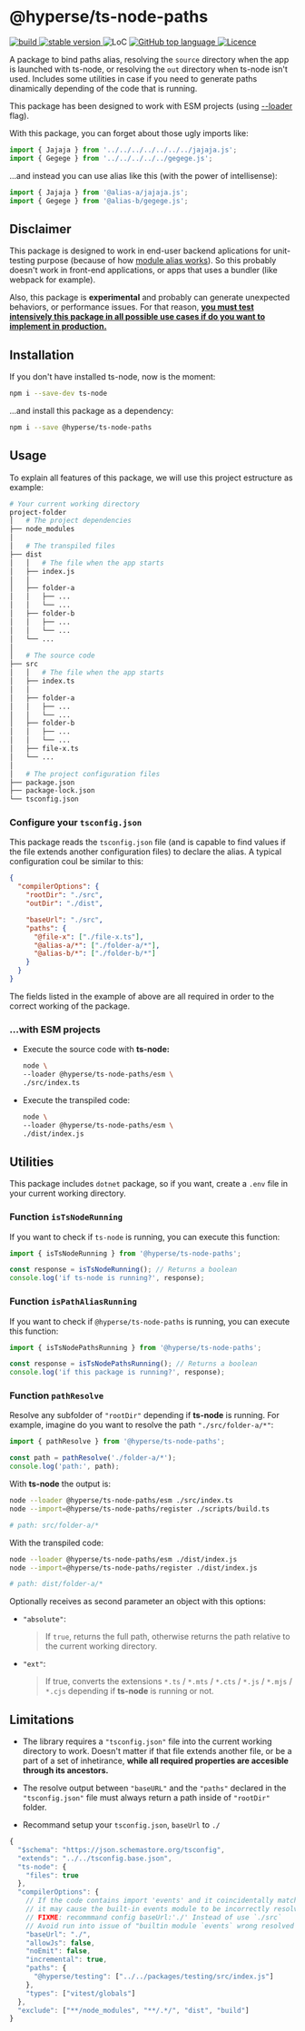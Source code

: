 # @hyperse/ts-node-paths

<p align="left">
  <a aria-label="Build" href="https://github.com/hyperse-io/exec-program/actions?query=workflow%3ACI">
    <img alt="build" src="https://img.shields.io/github/actions/workflow/status/hyperse-io/exec-program/ci-integrity.yml?branch=main&label=ci&logo=github&style=flat-quare&labelColor=000000" />
  </a>
  <a aria-label="stable version" href="https://www.npmjs.com/package/@hyperse/exec-program">
    <img alt="stable version" src="https://img.shields.io/npm/v/%40hyperse%2Fexec-program?branch=main&label=version&logo=npm&style=flat-quare&labelColor=000000" />
  </a>
  <a>
    <img alt="LoC" src="https://img.shields.io/bundlephobia/min/%40hyperse%2Fexec-program?style=flat-quare&labelColor=000000" />
  </a>
  <a aria-label="Top language" href="https://github.com/hyperse-io/exec-program/search?l=typescript">
    <img alt="GitHub top language" src="https://img.shields.io/github/languages/top/hyperse-io/exec-program?style=flat-square&labelColor=000&color=blue">
  </a>
  <a aria-label="Licence" href="https://github.com/hyperse-io/exec-program/blob/main/LICENSE">
    <img alt="Licence" src="https://img.shields.io/github/license/hyperse-io/exec-program?style=flat-quare&labelColor=000000" />
  </a>
</p>

A package to bind paths alias, resolving the `source` directory when the app is launched with ts-node, or resolving the `out` directory when ts-node isn't used. Includes some utilities in case if you need to generate paths dinamically depending of the code that is running.

This package has been designed to work with ESM projects (using [--loader](https://nodejs.org/api/esm.html#loaders) flag).

With this package, you can forget about those ugly imports like:

```ts
import { Jajaja } from '../../../../../../../jajaja.js';
import { Gegege } from '../../../../../gegege.js';
```

...and instead you can use alias like this (with the power of intellisense):

```ts
import { Jajaja } from '@alias-a/jajaja.js';
import { Gegege } from '@alias-b/gegege.js';
```

## Disclaimer

This package is designed to work in end-user backend aplications for unit-testing purpose (because of how [module alias works](https://github.com/ilearnio/module-alias/blob/dev/README.md#using-within-another-npm-package)). So this probably doesn't work in front-end applications, or apps that uses a bundler (like webpack for example).

Also, this package is **experimental** and probably can generate unexpected behaviors, or performance issues. For that reason, <u>**you must test intensively this package in all possible use cases if do you want to implement in production.**</u>

## Installation

If you don't have installed ts-node, now is the moment:

```bash
npm i --save-dev ts-node
```

...and install this package as a dependency:

```bash
npm i --save @hyperse/ts-node-paths
```

## Usage

To explain all features of this package, we will use this project estructure as example:

```bash
# Your current working directory
project-folder
│   # The project dependencies
├── node_modules
│
│   # The transpiled files
├── dist
│   │   # The file when the app starts
│   ├── index.js
│   │
│   ├── folder-a
│   │   ├── ...
│   │   └── ...
│   ├── folder-b
│   │   ├── ...
│   │   └── ...
│   └── ...
│
│   # The source code
├── src
│   │   # The file when the app starts
│   ├── index.ts
│   │
│   ├── folder-a
│   │   ├── ...
│   │   └── ...
│   ├── folder-b
│   │   ├── ...
│   │   └── ...
│   ├── file-x.ts
│   └── ...
│
│   # The project configuration files
├── package.json
├── package-lock.json
└── tsconfig.json
```

### Configure your `tsconfig.json`

This package reads the `tsconfig.json` file (and is capable to find values if the file extends another configuration files) to declare the alias. A typical configuration coul be similar to this:

```json
{
  "compilerOptions": {
    "rootDir": "./src",
    "outDir": "./dist",

    "baseUrl": "./src",
    "paths": {
      "@file-x": ["./file-x.ts"],
      "@alias-a/*": ["./folder-a/*"],
      "@alias-b/*": ["./folder-b/*"]
    }
  }
}
```

The fields listed in the example of above are all required in order to the correct working of the package.

### ...with **ESM** projects

- Execute the source code with **ts-node:**

  ```bash
  node \
  --loader @hyperse/ts-node-paths/esm \
  ./src/index.ts
  ```

- Execute the transpiled code:
  ```bash
  node \
  --loader @hyperse/ts-node-paths/esm \
  ./dist/index.js
  ```

## Utilities

This package includes `dotnet` package, so if you want, create a `.env` file in your current working directory.

### Function `isTsNodeRunning`

If you want to check if `ts-node` is running, you can execute this function:

```ts
import { isTsNodeRunning } from '@hyperse/ts-node-paths';

const response = isTsNodeRunning(); // Returns a boolean
console.log('if ts-node is running?', response);
```

### Function `isPathAliasRunning`

If you want to check if `@hyperse/ts-node-paths` is running, you can execute this function:

```ts
import { isTsNodePathsRunning } from '@hyperse/ts-node-paths';

const response = isTsNodePathsRunning(); // Returns a boolean
console.log('if this package is running?', response);
```

### Function `pathResolve`

Resolve any subfolder of `"rootDir"` depending if **ts-node** is running. For example, imagine do you want to resolve the path `"./src/folder-a/*"`:

```ts
import { pathResolve } from '@hyperse/ts-node-paths';

const path = pathResolve('./folder-a/*');
console.log('path:', path);
```

With **ts-node** the output is:

```bash
node --loader @hyperse/ts-node-paths/esm ./src/index.ts
node --import=@hyperse/ts-node-paths/register ./scripts/build.ts

# path: src/folder-a/*
```

With the transpiled code:

```bash
node --loader @hyperse/ts-node-paths/esm ./dist/index.js
node --import=@hyperse/ts-node-paths/register ./dist/index.js

# path: dist/folder-a/*
```

Optionally receives as second parameter an object with this options:

- `"absolute"`:

  > If `true`, returns the full path, otherwise returns the path relative to the current working directory.

- `"ext"`:
  > If true, converts the extensions `*.ts` / `*.mts` / `*.cts` / `*.js` / `*.mjs` / `*.cjs` depending if **ts-node** is running or not.

## Limitations

- The library requires a `"tsconfig.json"` file into the current working directory to work. Doesn't matter if that file extends another file, or be a part of a set of inhetirance, **while all required properties are accesible through its ancestors.**

- The resolve output between `"baseURL"` and the `"paths"` declared in the `"tsconfig.json"` file must always return a path inside of `"rootDir"` folder.
- Recommand setup your `tsconfig.json`, `baseUrl` to `./`

```ts
{
  "$schema": "https://json.schemastore.org/tsconfig",
  "extends": "../../tsconfig.base.json",
  "ts-node": {
    "files": true
  },
  "compilerOptions": {
    // If the code contains import 'events' and it coincidentally matches the paths baseUrl /src/events directory,
    // it may cause the built-in events module to be incorrectly resolved as a relative module of the project.
    // FIXME: recommmand config baseUrl:'./' Instead of use `./src`
    // Avoid run into issue of "builtin module `events` wrong resolved as `./src/events`"
    "baseUrl": "./",
    "allowJs": false,
    "noEmit": false,
    "incremental": true,
    "paths": {
      "@hyperse/testing": ["../../packages/testing/src/index.js"]
    },
    "types": ["vitest/globals"]
  },
  "exclude": ["**/node_modules", "**/.*/", "dist", "build"]
}

```
